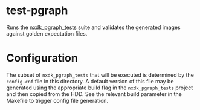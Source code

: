 # test-pgraph

Runs the [nxdk_pgraph_tests](https://github.com/abaire/nxdk_pgraph_tests) suite and
validates the generated images against golden expectation files.

# Configuration

The subset of `nxdk_pgraph_tests` that will be executed is determined by the
`config.cnf` file in this directory. A default version of this file may be generated
using the appropriate build flag in the `nxdk_pgraph_tests` project and then copied
from the HDD. See the relevant build parameter in the Makefile to trigger config file
generation.
